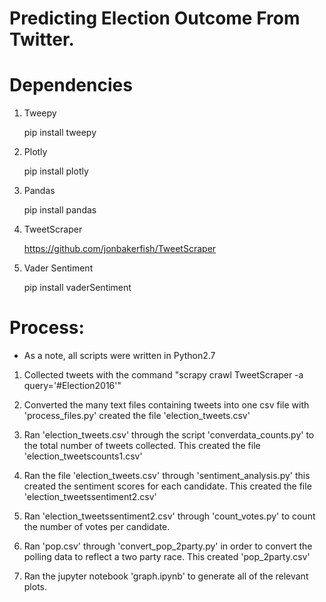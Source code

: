 # Predicting Election Outcome From Twitter.


# Dependencies

1. Tweepy

	pip install tweepy

2. Plotly

	pip install plotly

3. Pandas

	pip install pandas


4. TweetScraper

	https://github.com/jonbakerfish/TweetScraper


5. Vader Sentiment

	pip install vaderSentiment



# Process:

* As a note, all scripts were written in Python2.7


1. Collected tweets with the command "scrapy crawl TweetScraper -a query='#Election2016'"

2. Converted the many text files containing tweets into one csv file with 'process_files.py' created the file 'election_tweets.csv'

3. Ran 'election_tweets.csv' through the script 'converdata_counts.py' to the total number of tweets collected. This created the file 'election_tweetscounts1.csv'

4. Ran the file 'election_tweets.csv' through 'sentiment_analysis.py' this created the sentiment scores for each candidate. This created the file 'election_tweetssentiment2.csv'

5. Ran 'election_tweetssentiment2.csv' through 'count_votes.py' to count the number of votes per candidate.

6. Ran 'pop.csv' through 'convert_pop_2party.py' in order to convert the polling data to reflect a two party race. This created 'pop_2party.csv'

7. Ran the jupyter notebook 'graph.ipynb' to generate all of the relevant plots. 












